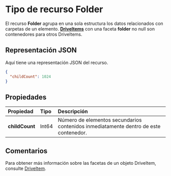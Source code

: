 # <a name="folder-resource-type"></a>Tipo de recurso Folder

El recurso **Folder** agrupa en una sola estructura los datos relacionados con carpetas de un elemento. [**DriveItems**](driveitem.md) con una faceta **folder** no null son contenedores para otros DriveItems.

## <a name="json-representation"></a>Representación JSON

Aquí tiene una representación JSON del recurso.

<!-- {
  "blockType": "resource",
  "optionalProperties": [

  ],
  "@odata.type": "microsoft.graph.folder"
}-->

```json
{
  "childCount": 1024
}
```

## <a name="properties"></a>Propiedades

| Propiedad       | Tipo  | Descripción                                                     |
|:---------------|:------|:----------------------------------------------------------------|
| **childCount** | Int64 | Número de elementos secundarios contenidos inmediatamente dentro de este contenedor. |

## <a name="remarks"></a>Comentarios 

Para obtener más información sobre las facetas de un objeto DriveItem, consulte [DriveItem](driveitem.md).

<!-- uuid: 8fcb5dbc-d5aa-4681-8e31-b001d5168d79
2015-10-25 14:57:30 UTC -->
<!-- {
  "type": "#page.annotation",
  "description": "folder resource",
  "keywords": "",
  "section": "documentation",
  "tocPath": ""
}-->
